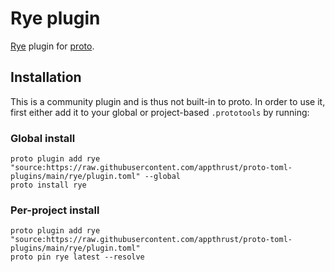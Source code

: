 # Rye plugin

[Rye](https://ryecli.io) plugin for [proto](https://github.com/moonrepo/proto).

## Installation

This is a community plugin and is thus not built-in to proto. In order to use it, first either add it to your global or project-based `.prototools` by running:

### Global install

```shell
proto plugin add rye "source:https://raw.githubusercontent.com/appthrust/proto-toml-plugins/main/rye/plugin.toml" --global
proto install rye
```

### Per-project install

```shell
proto plugin add rye "source:https://raw.githubusercontent.com/appthrust/proto-toml-plugins/main/rye/plugin.toml"
proto pin rye latest --resolve
```
